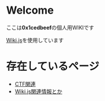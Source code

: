 <!-- TITLE: Home -->
<!-- SUBTITLE: ホーム画面 -->

# Welcome

ここは**0x1cedbeef**の個人用WIKIです

[Wiki.js](https://wiki.js.org/)を使用しています

# 存在しているページ

- [CTF関連](/ctf)
- [Wiki.js関連情報とか](/wikijs)